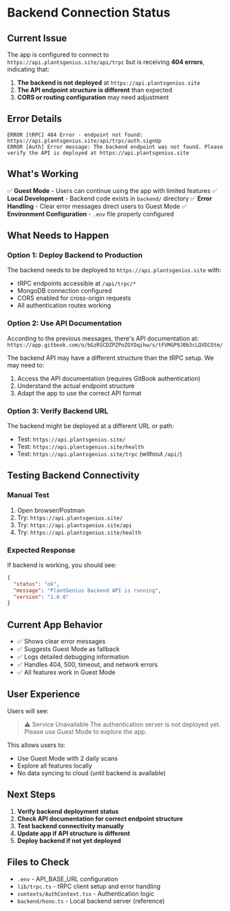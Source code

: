 # Backend Connection Status

## Current Issue
The app is configured to connect to `https://api.plantsgenius.site/api/trpc` but is receiving **404 errors**, indicating that:

1. **The backend is not deployed** at `https://api.plantsgenius.site`
2. **The API endpoint structure is different** than expected
3. **CORS or routing configuration** may need adjustment

## Error Details
```
ERROR [tRPC] 404 Error - endpoint not found: https://api.plantsgenius.site/api/trpc/auth.signUp
ERROR [Auth] Error message: The backend endpoint was not found. Please verify the API is deployed at https://api.plantsgenius.site
```

## What's Working
✅ **Guest Mode** - Users can continue using the app with limited features
✅ **Local Development** - Backend code exists in `backend/` directory
✅ **Error Handling** - Clear error messages direct users to Guest Mode
✅ **Environment Configuration** - `.env` file properly configured

## What Needs to Happen

### Option 1: Deploy Backend to Production
The backend needs to be deployed to `https://api.plantsgenius.site` with:
- tRPC endpoints accessible at `/api/trpc/*`
- MongoDB connection configured
- CORS enabled for cross-origin requests
- All authentication routes working

### Option 2: Use API Documentation
According to the previous messages, there's API documentation at:
`https://app.gitbook.com/o/bGzRSCDZPZPoZGYDqihw/s/tFVMGP9J0b3cLQVDCOtm/`

The backend API may have a different structure than the tRPC setup. We may need to:
1. Access the API documentation (requires GitBook authentication)
2. Understand the actual endpoint structure
3. Adapt the app to use the correct API format

### Option 3: Verify Backend URL
The backend might be deployed at a different URL or path:
- Test: `https://api.plantsgenius.site/`
- Test: `https://api.plantsgenius.site/health`
- Test: `https://api.plantsgenius.site/trpc` (without `/api/`)

## Testing Backend Connectivity

### Manual Test
1. Open browser/Postman
2. Try: `https://api.plantsgenius.site/`
3. Try: `https://api.plantsgenius.site/api`
4. Try: `https://api.plantsgenius.site/health`

### Expected Response
If backend is working, you should see:
```json
{
  "status": "ok",
  "message": "PlantGenius Backend API is running",
  "version": "1.0.0"
}
```

## Current App Behavior
- ✅ Shows clear error messages
- ✅ Suggests Guest Mode as fallback
- ✅ Logs detailed debugging information
- ✅ Handles 404, 500, timeout, and network errors
- ✅ All features work in Guest Mode

## User Experience
Users will see:
> ⚠️ Service Unavailable
> The authentication server is not deployed yet. Please use Guest Mode to explore the app.

This allows users to:
- Use Guest Mode with 2 daily scans
- Explore all features locally
- No data syncing to cloud (until backend is available)

## Next Steps
1. **Verify backend deployment status**
2. **Check API documentation for correct endpoint structure**
3. **Test backend connectivity manually**
4. **Update app if API structure is different**
5. **Deploy backend if not yet deployed**

## Files to Check
- `.env` - API_BASE_URL configuration
- `lib/trpc.ts` - tRPC client setup and error handling
- `contexts/AuthContext.tsx` - Authentication logic
- `backend/hono.ts` - Local backend server (reference)
